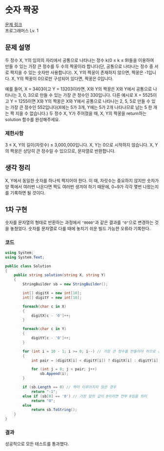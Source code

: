 # 숫자 짝꿍

[문제 링크](https://school.programmers.co.kr/learn/courses/30/lessons/131128)  
프로그래머스 Lv. 1

## 문제 설명

두 정수 X, Y의 임의의 자리에서 공통으로 나타나는 정수 k(0 ≤ k ≤ 9)들을 이용하여 만들 수 있는 가장 큰 정수를 두 수의 짝꿍이라 합니다(단, 공통으로 나타나는 정수 중 서로 짝지을 수 있는 숫자만 사용합니다). X, Y의 짝꿍이 존재하지 않으면, 짝꿍은 -1입니다. X, Y의 짝꿍이 0으로만 구성되어 있다면, 짝꿍은 0입니다.

예를 들어, X = 3403이고 Y = 13203이라면, X와 Y의 짝꿍은 X와 Y에서 공통으로 나타나는 3, 0, 3으로 만들 수 있는 가장 큰 정수인 330입니다. 다른 예시로 X = 5525이고 Y = 1255이면 X와 Y의 짝꿍은 X와 Y에서 공통으로 나타나는 2, 5, 5로 만들 수 있는 가장 큰 정수인 552입니다(X에는 5가 3개, Y에는 5가 2개 나타나므로 남는 5 한 개는 짝 지을 수 없습니다.)
두 정수 X, Y가 주어졌을 때, X, Y의 짝꿍을 return하는 solution 함수를 완성해주세요.

### 제한사항

3 ≤ X, Y의 길이(자릿수) ≤ 3,000,000입니다.
X, Y는 0으로 시작하지 않습니다.
X, Y의 짝꿍은 상당히 큰 정수일 수 있으므로, 문자열로 반환합니다.

## 생각 정리

X, Y에서 동일한 숫자를 하나씩 짝지어야 한다. 이 때, 자릿수는 중요하지 않지만 숫자가 양 쪽에서 여러번 나온다면 짝도 여러번 생겨야 하기 때문에, 0~9가 각각 몇번 나왔는지를 기록하면 될 것이다.

## 1차 구현

숫자를 문자열의 형태로 반환하는 과정에서 `"0000"`과 같은 결과를 `"0"`으로 변경하는 것을 놓쳤었다. 숫자를 문자열로 다룰 때에 놓치기 쉬운 빌드 가능한 오류라 기록한다.

### 코드

```C#
using System;
using System.Text;

public class Solution
{
    public string solution(string X, string Y)
    {
        StringBuilder sb = new StringBuilder();

        int[] digitX = new int[10];
        int[] digitY = new int[10];

        foreach(char c in X)
        {
            digitX[c - '0']++;
        }

        foreach(char c in Y)
        {
            digitY[c - '0']++;
        }

        for (int i = 10 - 1; i >= 0; i--) // 가장 큰 정수를 만들어야 하므로 큰 값부터 사용한다
        {
            int pair = (digitX[i] < digitY[i]) ? digitX[i] : digitY[i]; // 해당 숫자가 덜 등장한 쪽

            for (int j = 0; j < pair; j++)
                sb.Append(i);
        }

        if (sb.Length == 0) // 짝이 이루어지지 않은 경우
            return "-1";
        else if (sb[0] == '0') // 가장 앞의 값이 0이라면 전부 0임을 의미
            return "0";
        else
            return sb.ToString();
    }
}
```

### 결과

성공적으로 모든 테스트를 통과했다.

